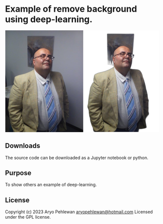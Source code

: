 # Example of remove background using deep-learning.

![Screenshot](result.png)

## Downloads
The source code can be downloaded as a Jupyter notebook or python.

## Purpose
To show others an example of deep-learning.

## License
Copyright (c) 2023 Aryo Pehlewan aryopehlewan@hotmail.com 
Licensed under the GPL license.

